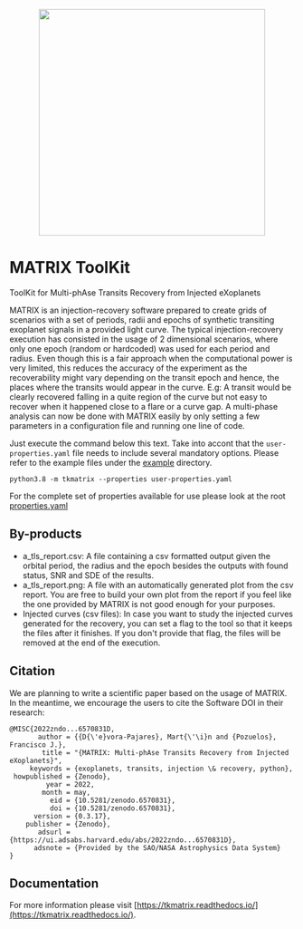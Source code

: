 <p align="center">
  <img width="400px" src="https://github.com/martindevora/tkmatrix/blob/master/images/matrix.jpg?raw=true">
</p>

# MATRIX ToolKit
ToolKit for Multi-phAse Transits Recovery from Injected eXoplanets

MATRIX is an injection-recovery software prepared to create grids of scenarios with a set of periods, radii and epochs
of synthetic transiting exoplanet signals in a provided light curve. The typical injection-recovery execution has
consisted in the usage of 2 dimensional scenarios, where only one epoch (random or hardcoded) was used for each period
and radius. Even though this is a fair approach when the computational power is very limited, this reduces the accuracy
of the experiment as the recoverability might vary depending on the transit epoch and hence, the places where the
transits would appear in the curve. E.g: A transit would be clearly recovered falling in a quite region of the curve
but not easy to recover when it happened close to a flare or a curve gap. A multi-phase analysis can now be done with
MATRIX easily by only setting a few parameters in a configuration file and running one line of code.

Just execute the command below this text. Take into accont that the `user-properties.yaml` file needs to include 
several mandatory options. Please refer to the example files under the 
[example](https://github.com/PlanetHunters/tkmatrix/tree/master/examples/TOI-2257/matrix_properties.yaml) directory.

`python3.8 -m tkmatrix --properties user-properties.yaml`

For the complete set of properties available for use please look at the root 
[properties.yaml](https://github.com/PlanetHunters/tkmatrix/tree/master/tkmatrix/properties.yaml)


## By-products
* a_tls_report.csv: A file containing a csv formatted output given the orbital period, the radius and the epoch besides the outputs with found status, SNR and SDE of the results.
* a_tls_report.png: A file with an automatically generated plot from the csv report. You are free to build your own plot from the report if you feel like the one provided by MATRIX is not good enough for your purposes.
* Injected curves (csv files): In case you want to study the injected curves generated for the recovery, you can set a flag to the tool so that it keeps the files after it finishes. If you don't provide that flag, the files will be removed at the end of the execution.


## Citation
We are planning to write a scientific paper based on the usage of MATRIX. In the meantime, we encourage the users to cite the Software DOI in their research:
```
@MISC{2022zndo...6570831D,
       author = {{D{\'e}vora-Pajares}, Mart{\'\i}n and {Pozuelos}, Francisco J.},
        title = "{MATRIX: Multi-phAse Transits Recovery from Injected eXoplanets}",
     keywords = {exoplanets, transits, injection \& recovery, python},
 howpublished = {Zenodo},
         year = 2022,
        month = may,
          eid = {10.5281/zenodo.6570831},
          doi = {10.5281/zenodo.6570831},
      version = {0.3.17},
    publisher = {Zenodo},
       adsurl = {https://ui.adsabs.harvard.edu/abs/2022zndo...6570831D},
      adsnote = {Provided by the SAO/NASA Astrophysics Data System}
}
```

## Documentation
For more information please visit [https://tkmatrix.readthedocs.io/](https://tkmatrix.readthedocs.io/). 
